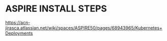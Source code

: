 # ASPIRE INSTALL STEPS

https://acn-jirasca.atlassian.net/wiki/spaces/ASPIRE50/pages/68943965/Kubernetes+Deployments